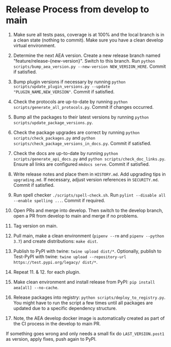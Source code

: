 
# Release Process from develop to main

1. Make sure all tests pass, coverage is at 100% and the local branch is in a clean state (nothing to commit). Make sure you have a clean develop virtual environment. 
   
2. Determine the next AEA version. Create a new release branch named "feature/release-{new-version}". Switch to this branch. Run `python scripts/bump_aea_version.py --new-version NEW_VERSION_HERE`. Commit if satisfied.

3. Bump plugin versions if necessary by running `python scripts/update_plugin_versions.py --update "PLUGIN_NAME,NEW_VERSION"`. Commit if satisfied.

4. Check the protocols are up-to-date by running `python scripts/generate_all_protocols.py`. Commit if changes occurred.

5. Bump all the packages to their latest versions by running `python scripts/update_package_versions.py`.

6. Check the package upgrades are correct by running `python scripts/check_packages.py` and `python scripts/check_package_versions_in_docs.py`. Commit if satisfied.

7. Check the docs are up-to-date by running `python scripts/generate_api_docs.py` and `python scripts/check_doc_links.py`. Ensure all links are configured `mkdocs serve`. Commit if satisfied.

8. Write release notes and place them in `HISTORY.md`. Add upgrading tips in `upgrading.md`. If necessary, adjust version references in `SECURITY.md`. Commit if satisfied.

9. Run spell checker `./scripts/spell-check.sh`. Run `pylint --disable all --enable spelling ...`. Commit if required.

10. Open PRs and merge into develop. Then switch to the develop branch, open a PR from develop to main and merge if no problems.

11. Tag version on main.

12. Pull main, make a clean environment (`pipenv --rm` and `pipenv --python 3.7`) and create distributions: `make dist`.

13. Publish to PyPI with twine: `twine upload dist/*`. Optionally, publish to Test-PyPI with twine:
`twine upload --repository-url https://test.pypi.org/legacy/ dist/*`.

14. Repeat 11. & 12. for each plugin.

15. Make clean environment and install release from PyPI: `pip install aea[all] --no-cache`.

16. Release packages into registry: `python scripts/deploy_to_registry.py`. You might have to run the script a few times until all packages are updated due to a specific dependency structure.

17. Note, the AEA develop docker image is automatically created as part of the CI process in the develop to main PR.

If something goes wrong and only needs a small fix do `LAST_VERSION.post1` as version, apply fixes, push again to PyPI.
